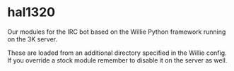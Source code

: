hal1320
=======

Our modules for the IRC bot based on the Willie Python framework running on the 3K server.

These are loaded from an additional directory specified in the Willie config. If you override a stock module remember to disable it on the server as well.



